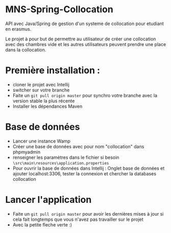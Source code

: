 # MNS-Spring-Collocation

API avec Java/Spring de gestion d'un systeme de collocation pour etudiant en erasmus.

Le projet à pour but de permettre au utilisateur de créer une collocation avec des chambres vide et les autres utilisateurs peuvent prendre une place dans la collocation. 

# Première installation :

- cloner le projet avec Intellij
- switcher sur votre branche
- Faite un `git pull origin master` pour synchro votre branche avec la version stable la plus récente 
- Installer les dépendances Maven

# Base de données 
- Lancer une instance Wamp
- Créer une base de données avec pour nom "collocation" dans phpmyadmin
- renseigner les paramètres dans le fichier si besoin `\src\main\resources\application.properties`
- Pour ouvrir la base de données dans Intellij : Onglet base de données et ajouter localhost:3306, tester la connexion et chercher la databases collocation

# Lancer l'application
- Faite un `git pull origin master` pour avoir les dernières mises à jour si cela fait longtemps que vous n'avez pas travailler sur le projet
- Avec la petite fleche verte :)
